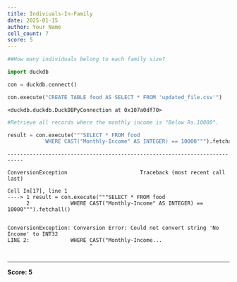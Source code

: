 ```yaml
---
title: Indiviuals-In-Family
date: 2025-01-15
author: Your Name
cell_count: 7
score: 5
---
```


```python
##How many individuals belong to each family size?
```


```python
import duckdb
```


```python
con = duckdb.connect()
```


```python
con.execute("CREATE TABLE food AS SELECT * FROM 'updated_file.csv'")
```




    <duckdb.duckdb.DuckDBPyConnection at 0x107a0df70>




```python
#Retrieve all records where the monthly income is "Below Rs.10000".
```


```python
result = con.execute("""SELECT * FROM food
            WHERE CAST("Monthly-Income" AS INTEGER) == 10000""").fetchall()
```


    ---------------------------------------------------------------------------

    ConversionException                       Traceback (most recent call last)

    Cell In[17], line 1
    ----> 1 result = con.execute("""SELECT * FROM food
          2             WHERE CAST("Monthly-Income" AS INTEGER) == 10000""").fetchall()


    ConversionException: Conversion Error: Could not convert string 'No Income' to INT32
    LINE 2:             WHERE CAST("Monthly-Income...
                              ^



```python

```


---
**Score: 5**
